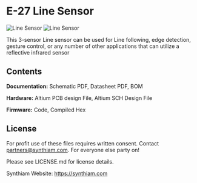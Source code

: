 # E-27 Line Sensor

![Line Sensor](https://live.staticflickr.com/65535/32801180957_0ac42a03d9_k.jpg)
![Line Sensor](https://live.staticflickr.com/65535/40778037073_3a07ccc2b5_k.jpg)

This 3-sensor Line sensor can be used for Line following, edge detection, gesture control, or any number of other applications that can utilize a reflective infrared sensor

## Contents

**Documentation:** Schematic PDF, Datasheet PDF, BOM

**Hardware:** Altium PCB design File, Altium SCH Design File

**Firmware:** Code, Compiled Hex

## License

For profit use of these files requires written consent. Contact partners@synthiam.com. For everyone else party on!

Please see LICENSE.md for license details.

Synthiam Website: https://synthiam.com

